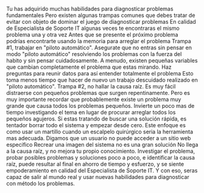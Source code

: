 Tu has adquirido muchas habilidades para
diagnosticar problemas fundamentales Pero existen algunas trampas comunes
que debes tratar de evitar con objeto de dominar el juego
de diagnosticar problemas En calidad de Especialista de Soporte IT algunas veces te encontraras el mismo
problema una y otra vez Antes que se presente el próximo problema podrías encontrarte usando la memoria para arreglar el problema Trampa #1, trabajar en "piloto automático". Asegurate que no entras sin pensar
en modo "piloto automático" resolviendo los problemas con la fuerza del habito
y sin pensar cuidadosamente. A menudo, existen pequeñas variables que cambian completamente el problema que estas mirando. Haz preguntas para reunir datos para así
entender totalmente el problema Esto toma menos tiempo que hacer
de nuevo un trabajo descuidado realizado en "piloto automático". Trampa #2, no hallar la causa raíz. Es muy fácil distraerse con pequeños problemas que surgen repentinamente. Pero es muy importante recordar que
probablemente existe un problema muy grande que causa todos los problemas pequeños. Invierte un poco mas de tiempo investigando el tema en lugar de procurar arreglar todos los pequeños agujeros. Si estas tratando de buscar una solución rápida,
es tentador borrar todo el sistema y empezar desde cero. Este enfoque es como usar un martillo cuando un escalpelo quirúrgico seria la herramienta mas adecuada. Digamos que un usuario no puede acceder a un sitio web especifico Recrear una imagen del sistema no es una gran solución No llega a la causa raíz,
y no mejora tu propio conocimiento. Investigar el problema, probar
posibles problemas y soluciones poco a poco, e identificar la causa raíz,
puede resultar al final en ahorro de tiempo y esfuerzo, y se siente empoderamiento
en calidad del Especialista de Soporte IT. Y con eso, seras capaz de salir al mundo real y usar nuevas habilidades
para diagnosticar con método los problemas.